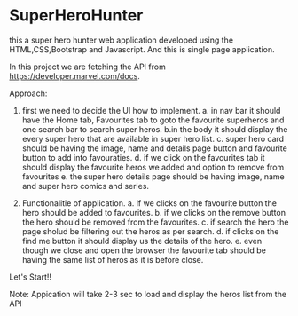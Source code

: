 # SuperHeroHunter

this a super hero hunter web application developed using the HTML,CSS,Bootstrap and Javascript. And this is single page application.

In this project we are fetching the API from https://developer.marvel.com/docs.

Approach:
1. first we need to decide the UI how to implement. 
   a. in nav bar it should have the Home tab, Favourites tab to goto the favourite superheros and one search bar to search super heros.
   b.in the body it should display the every super hero that are available in super hero list.
   c. super hero card should be having the image, name and details page button and favourite button to add into favouraties.
   d. if we click on the favourites tab it should display the favourite heros we added and option to remove from favourites
   e. the super hero details page should be having image, name and super hero comics and series.
   
2. Functionalitie of application.
   a. if we clicks on the favourite button the hero should be added to favourites.
   b. if we clicks on the remove button the hero should be removed from the favourites.
   c. if search the hero the page sholud be filtering out the heros as per search.
   d. if clicks on the find me button it should display us the details of the hero.
   e. even though we close and open the browser the favourite tab should be having the same list of heros as it is before close.
   
   
Let's Start!!

Note: Appication will take 2-3 sec to load and display the heros list from the API 
